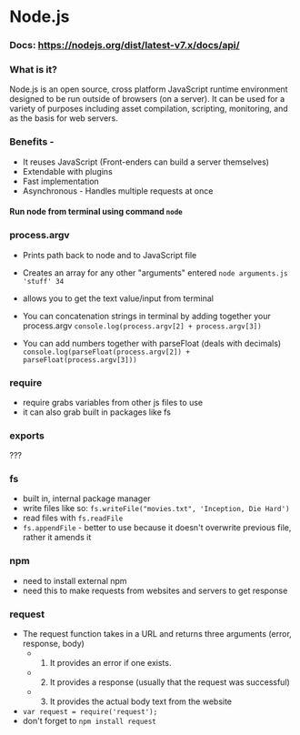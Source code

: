 # Node.js
### Docs: https://nodejs.org/dist/latest-v7.x/docs/api/

### What is it?
Node.js is an open source, cross platform JavaScript runtime environment designed to be run outside of browsers (on a server). It can be used for a variety of purposes including asset compilation, scripting, monitoring, and as the basis for web servers.

### Benefits -
* It reuses JavaScript (Front-enders can build a server themselves)
* Extendable with plugins
* Fast implementation
* Asynchronous - Handles multiple requests at once

#### Run node from terminal using command ``node``

### process.argv
- Prints path back to node and to JavaScript file
- Creates an array for any other "arguments" entered
``node arguments.js 'stuff' 34``
- allows you to get the text value/input from terminal

- You can concatenation strings in terminal by adding together your process.argv
`console.log(process.argv[2] + process.argv[3])`

- You can add numbers together with parseFloat (deals with decimals)
`console.log(parseFloat(process.argv[2]) + parseFloat(process.argv[3]))`

### require
* require grabs variables from other js files to use
* it can also grab built in packages like fs

### exports
???

### fs
* built in, internal package manager
* write files like so: `fs.writeFile("movies.txt", 'Inception, Die Hard')`
* read files with `fs.readFile`
* `fs.appendFile` - better to use because it doesn't overwrite previous file, rather it amends it

### npm
* need to install external npm
* need this to make requests from websites and servers to get response

### request
* The request function takes in a URL and returns three arguments (error, response, body)
  - 1. It provides an error if one exists.
  - 2. It provides a response (usually that the request was successful)  
  - 3. It provides the actual body text from the website
* `var request = require('request');`
* don't forget to `npm install request`

